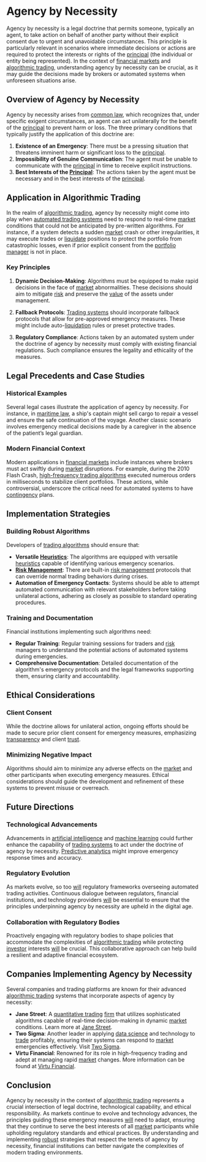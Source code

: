 # Agency by Necessity

Agency by necessity is a legal doctrine that permits someone, typically an agent, to take action on behalf of another party without their explicit consent due to urgent and unavoidable circumstances. This principle is particularly relevant in scenarios where immediate decisions or actions are required to protect the interests or rights of the [principal](../p/principal.md) (the individual or entity being represented). In the context of [financial markets](../f/financial_market.md) and [algorithmic trading](../a/accountability.md), understanding agency by necessity can be crucial, as it may guide the decisions made by brokers or automated systems when unforeseen situations arise.

## Overview of Agency by Necessity

Agency by necessity arises from [common law](../c/common_law.md), which recognizes that, under specific exigent circumstances, an agent can act unilaterally for the benefit of the [principal](../p/principal.md) to prevent harm or loss. The three primary conditions that typically justify the application of this doctrine are:

1. **Existence of an Emergency**: There must be a pressing situation that threatens imminent harm or significant loss to the [principal](../p/principal.md).
2. **Impossibility of Genuine Communication**: The agent must be unable to communicate with the [principal](../p/principal.md) in time to receive explicit instructions.
3. **Best Interests of the [Principal](../p/principal.md)**: The actions taken by the agent must be necessary and in the best interests of the [principal](../p/principal.md).

## Application in Algorithmic Trading

In the realm of [algorithmic trading](../a/accountability.md), agency by necessity might come into play when [automated trading systems](../a/automated_trading_systems.md) need to respond to real-time [market](../m/market.md) conditions that could not be anticipated by pre-written algorithms. For instance, if a system detects a sudden [market](../m/market.md) crash or other irregularities, it may execute trades or [liquidate](../l/liquidate.md) positions to protect the portfolio from catastrophic losses, even if prior explicit consent from the [portfolio manager](../p/portfolio_manager.md) is not in place.

### Key Principles

1. **Dynamic Decision-Making**: Algorithms must be equipped to make rapid decisions in the face of [market](../m/market.md) abnormalities. These decisions should aim to mitigate [risk](../r/risk.md) and preserve the [value](../v/value.md) of the assets under management.
   
2. **Fallback Protocols**: [Trading systems](../t/trading_systems.md) should incorporate fallback protocols that allow for pre-approved emergency measures. These might include auto-[liquidation](../l/liquidation.md) rules or preset protective trades.

3. **Regulatory Compliance**: Actions taken by an automated system under the doctrine of agency by necessity must comply with existing financial regulations. Such compliance ensures the legality and ethicality of the measures.

## Legal Precedents and Case Studies

### Historical Examples

Several legal cases illustrate the application of agency by necessity. For instance, in [maritime law](../m/maritime_law.md), a ship's captain might sell cargo to repair a vessel and ensure the safe continuation of the voyage. Another classic scenario involves emergency medical decisions made by a caregiver in the absence of the patient’s legal guardian.

### Modern Financial Context

Modern applications in [financial markets](../f/financial_market.md) include instances where brokers must act swiftly during [market](../m/market.md) disruptions. For example, during the 2010 Flash Crash, [high-frequency trading algorithms](../h/high-frequency_trading_algorithms.md) executed numerous orders in milliseconds to stabilize client portfolios. These actions, while controversial, underscore the critical need for automated systems to have [contingency](../c/contingency.md) plans.

## Implementation Strategies

### Building Robust Algorithms

Developers of [trading algorithms](../t/trading_algorithms.md) should ensure that:

- **Versatile [Heuristics](../h/heuristics.md)**: The algorithms are equipped with versatile [heuristics](../h/heuristics.md) capable of identifying various emergency scenarios.
- **[Risk Management](../r/risk_management.md)**: There are built-in [risk management](../r/risk_management.md) protocols that can override normal trading behaviors during crises.
- **Automation of Emergency Contacts**: Systems should be able to attempt automated communication with relevant stakeholders before taking unilateral actions, adhering as closely as possible to standard operating procedures.

### Training and Documentation

Financial institutions implementing such algorithms need:

- **Regular Training**: Regular training sessions for traders and [risk](../r/risk.md) managers to understand the potential actions of automated systems during emergencies.
- **Comprehensive Documentation**: Detailed documentation of the algorithm's emergency protocols and the legal frameworks supporting them, ensuring clarity and accountability.

## Ethical Considerations

### Client Consent

While the doctrine allows for unilateral action, ongoing efforts should be made to secure prior client consent for emergency measures, emphasizing [transparency](../t/transparency.md) and client [trust](../t/trust.md).

### Minimizing Negative Impact

Algorithms should aim to minimize any adverse effects on the [market](../m/market.md) and other participants when executing emergency measures. Ethical considerations should guide the development and refinement of these systems to prevent misuse or overreach.

## Future Directions

### Technological Advancements

Advancements in [artificial intelligence](../a/artificial_intelligence_in_trading.md) and [machine learning](../m/machine_learning.md) could further enhance the capability of [trading systems](../t/trading_systems.md) to act under the doctrine of agency by necessity. [Predictive analytics](../p/predictive_analytics.md) might improve emergency response times and accuracy.

### Regulatory Evolution

As markets evolve, so too [will](../w/will.md) regulatory frameworks overseeing automated trading activities. Continuous dialogue between regulators, financial institutions, and technology providers [will](../w/will.md) be essential to ensure that the principles underpinning agency by necessity are upheld in the digital age.

### Collaboration with Regulatory Bodies

Proactively engaging with regulatory bodies to shape policies that accommodate the complexities of [algorithmic trading](../a/accountability.md) while protecting [investor](../i/investor.md) interests [will](../w/will.md) be crucial. This collaborative approach can help build a resilient and adaptive financial ecosystem.

## Companies Implementing Agency by Necessity

Several companies and trading platforms are known for their advanced [algorithmic trading](../a/accountability.md) systems that incorporate aspects of agency by necessity:

- **Jane Street**: A [quantitative trading](../q/quantitative_trading.md) [firm](../f/firm.md) that utilizes sophisticated algorithms capable of real-time decision-making in dynamic [market](../m/market.md) conditions. Learn more at [Jane Street](https://www.janestreet.com).
- **Two Sigma**: Another leader in applying [data science](../d/data_science_in_trading.md) and technology to [trade](../t/trade.md) profitably, ensuring their systems can respond to [market](../m/market.md) emergencies effectively. Visit [Two Sigma](https://www.twosigma.com).
- **Virtu Financial**: Renowned for its role in high-frequency trading and adept at managing rapid [market](../m/market.md) changes. More information can be found at [Virtu Financial](https://www.virtu.com).

## Conclusion

Agency by necessity in the context of [algorithmic trading](../a/accountability.md) represents a crucial intersection of legal doctrine, technological capability, and ethical responsibility. As markets continue to evolve and technology advances, the principles guiding these emergency measures [will](../w/will.md) need to adapt, ensuring that they continue to serve the best interests of all [market](../m/market.md) participants while upholding regulatory standards and ethical practices. By understanding and implementing [robust](../r/robust.md) strategies that respect the tenets of agency by necessity, financial institutions can better navigate the complexities of modern trading environments.